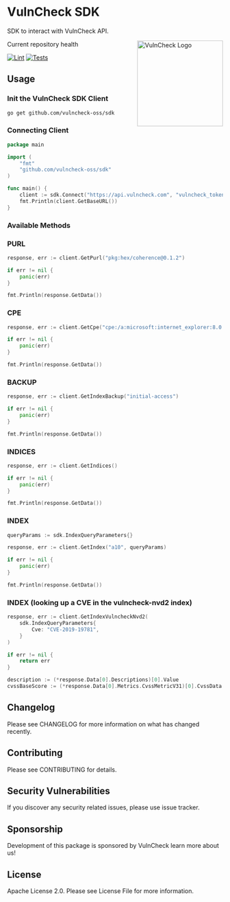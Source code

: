# VulnCheck SDK

SDK to interact with VulnCheck API.

<img src="https://vulncheck.com/logo.png" align="right" alt="VulnCheck Logo" width="200" />


Current repository health

[![Lint](https://github.com/vulncheck-oss/sdk/actions/workflows/lint.yml/badge.svg)](https://github.com/vulncheck-oss/sdk/actions/workflows/lint.yml)
[![Tests](https://github.com/vulncheck-oss/sdk/actions/workflows/test.yml/badge.svg)](https://github.com/vulncheck-oss/sdk/actions/workflows/test.yml)


## Usage

### Init the VulnCheck SDK Client

```bash
go get github.com/vulncheck-oss/sdk
```

### Connecting Client

```go
package main

import (
	"fmt"
	"github.com/vulncheck-oss/sdk"
)

func main() {
    client := sdk.Connect("https://api.vulncheck.com", "vulncheck_token")
    fmt.Println(client.GetBaseURL())
}
```


### Available Methods


### PURL
```go
response, err := client.GetPurl("pkg:hex/coherence@0.1.2")

if err != nil {
    panic(err)
}

fmt.Println(response.GetData())
```

### CPE
```go
response, err := client.GetCpe("cpe:/a:microsoft:internet_explorer:8.0.6001:beta")

if err != nil {
    panic(err)
}

fmt.Println(response.GetData())
```

### BACKUP
```go
response, err := client.GetIndexBackup("initial-access")

if err != nil {
    panic(err)
}

fmt.Println(response.GetData())
```

### INDICES
```go
response, err := client.GetIndices()

if err != nil {
    panic(err)
}

fmt.Println(response.GetData())
```

### INDEX
```go
queryParams := sdk.IndexQueryParameters{}

response, err := client.GetIndex("a10", queryParams)

if err != nil {
    panic(err)
}

fmt.Println(response.GetData())
```

### INDEX (looking up a CVE in the vulncheck-nvd2 index)
```go
response, err := client.GetIndexVulncheckNvd2(
    sdk.IndexQueryParameters{
        Cve: "CVE-2019-19781",
    }
)

if err != nil {
    return err
}

description := (*response.Data[0].Descriptions)[0].Value
cvssBaseScore := (*response.Data[0].Metrics.CvssMetricV31)[0].CvssData.BaseScore
```

## Changelog

Please see CHANGELOG for more information on what has changed recently.

## Contributing

Please see CONTRIBUTING for details.

## Security Vulnerabilities

If you discover any security related issues, please use issue tracker.

## Sponsorship

Development of this package is sponsored by VulnCheck learn more about us!

## License

Apache License 2.0. Please see License File for more information.
